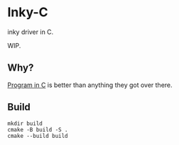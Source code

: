 # Inky-C

inky driver in C.

WIP.

## Why?

[Program in C](https://youtu.be/tas0O586t80) is better than anything they got
over there.

## Build

```
mkdir build
cmake -B build -S .
cmake --build build
```
